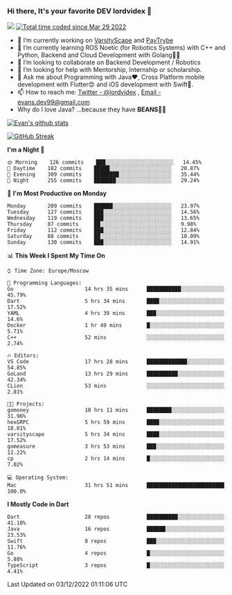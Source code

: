 ### Hi there, It's your favorite DEV lordvidex 👋
<img src="https://komarev.com/ghpvc/?username=lordvidex&label=Views&color=blue&style=plastic" /> <a href="https://wakatime.com/@0e56db35-d16b-410a-acc0-4085055304bf"><img src="https://wakatime.com/badge/user/0e56db35-d16b-410a-acc0-4085055304bf.svg" alt="Total time coded since Mar 29 2022" /></a>

- 🔭 I’m currently working on [VarsityScape](https://varsityscape.com) and [PayTrybe](https://www.paytrybe.com)
- 🌱 I’m currently learning ROS Noetic (for Robotics Systems) with C++ and Python, Backend and Cloud Development with Golang🧙🏼
- 👯 I’m looking to collaborate on Backend Development / Robotics
- 🤔 I’m looking for help with Mentorship, Internship or scholarship.
- 💬 Ask me about Programming with Java❤️, Cross Platform mobile development with Flutter😍 and iOS development with Swift🚀.
- 📫 How to reach me: [Twitter - @lordvidex](https://twitter.com/lordvidex) , [Email - evans.dev99@gmail.com](mailto:evans.dev99@gmail.com?body=Hello%20Evans,)
- Why do I love Java? ...because they have **BEANS**🤤😋

<div>
<!-- <a href="https://github.com/lordvidex">
  <img src="https://github-readme-stats.vercel.app/api/top-langs/?username=lordvidex&theme=light" />
</a>    -->
<!-- [![Top Langs](https://github-readme-stats.vercel.app/api/top-langs/?username=lordvidex)](https://github.com/lordvidex/)  -->
<a href="https://github.com/lordvidex">
 <img src="https://github-readme-stats.vercel.app/api?username=lordvidex&show_icons=true&theme=light&line_height=27" alt="Evan's github stats"/>
</a>
</div>

[![GitHub Streak](https://github-readme-streak-stats.herokuapp.com?user=lordvidex&theme=github-dark&hide_border=true)](https://git.io/streak-stats)

<!--
  <a href="https://github.com/iampawan/FlutterExampleApps">
    <img align="center" src="https://github-readme-stats.vercel.app/api/pin/?username=iampawan&repo=FlutterExampleApps&theme=light" />

  </a>
  <a href="https://github.com/iampawan/VelocityX">
   <img align="center" src="https://github-readme-stats.vercel.app/api/pin/?username=iampawan&repo=VelocityX&theme=light" />
  </a>
-->
<!--START_SECTION:waka-->
**I'm a Night 🦉** 

```text
🌞 Morning    126 commits    ███░░░░░░░░░░░░░░░░░░░░░░   14.45% 
🌆 Daytime    182 commits    █████░░░░░░░░░░░░░░░░░░░░   20.87% 
🌃 Evening    309 commits    ████████░░░░░░░░░░░░░░░░░   35.44% 
🌙 Night      255 commits    ███████░░░░░░░░░░░░░░░░░░   29.24%

```
📅 **I'm Most Productive on Monday** 

```text
Monday       209 commits    ██████░░░░░░░░░░░░░░░░░░░   23.97% 
Tuesday      127 commits    ███░░░░░░░░░░░░░░░░░░░░░░   14.56% 
Wednesday    119 commits    ███░░░░░░░░░░░░░░░░░░░░░░   13.65% 
Thursday     87 commits     ██░░░░░░░░░░░░░░░░░░░░░░░   9.98% 
Friday       112 commits    ███░░░░░░░░░░░░░░░░░░░░░░   12.84% 
Saturday     88 commits     ██░░░░░░░░░░░░░░░░░░░░░░░   10.09% 
Sunday       130 commits    ███░░░░░░░░░░░░░░░░░░░░░░   14.91%

```


📊 **This Week I Spent My Time On** 

```text
⌚︎ Time Zone: Europe/Moscow

💬 Programming Languages: 
Go                       14 hrs 35 mins      ███████████░░░░░░░░░░░░░░   45.79% 
Dart                     5 hrs 34 mins       ████░░░░░░░░░░░░░░░░░░░░░   17.52% 
YAML                     4 hrs 39 mins       ███░░░░░░░░░░░░░░░░░░░░░░   14.6% 
Docker                   1 hr 49 mins        █░░░░░░░░░░░░░░░░░░░░░░░░   5.71% 
C++                      52 mins             ░░░░░░░░░░░░░░░░░░░░░░░░░   2.74%

🔥 Editors: 
VS Code                  17 hrs 28 mins      █████████████░░░░░░░░░░░░   54.85% 
GoLand                   13 hrs 29 mins      ██████████░░░░░░░░░░░░░░░   42.34% 
CLion                    53 mins             ░░░░░░░░░░░░░░░░░░░░░░░░░   2.81%

🐱‍💻 Projects: 
gomoney                  10 hrs 11 mins      ████████░░░░░░░░░░░░░░░░░   31.96% 
hexGRPC                  5 hrs 59 mins       ████░░░░░░░░░░░░░░░░░░░░░   18.81% 
varsityscape             5 hrs 34 mins       ████░░░░░░░░░░░░░░░░░░░░░   17.52% 
gomeasure                3 hrs 53 mins       ███░░░░░░░░░░░░░░░░░░░░░░   12.22% 
cp                       2 hrs 14 mins       █░░░░░░░░░░░░░░░░░░░░░░░░   7.02%

💻 Operating System: 
Mac                      31 hrs 51 mins      █████████████████████████   100.0%

```

**I Mostly Code in Dart** 

```text
Dart                     28 repos            ██████████░░░░░░░░░░░░░░░   41.18% 
Java                     16 repos            ██████░░░░░░░░░░░░░░░░░░░   23.53% 
Swift                    8 repos             ███░░░░░░░░░░░░░░░░░░░░░░   11.76% 
Go                       4 repos             █░░░░░░░░░░░░░░░░░░░░░░░░   5.88% 
TypeScript               3 repos             █░░░░░░░░░░░░░░░░░░░░░░░░   4.41%

```



 Last Updated on 03/12/2022 01:11:06 UTC
<!--END_SECTION:waka-->
